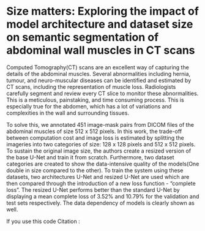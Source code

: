 # Size matters: Exploring the impact of model architecture and dataset size on semantic segmentation of abdominal wall muscles in CT scans

Computed Tomography(CT) scans are an excellent way of capturing the details of the abdominal muscles. Several abnormalities including hernia, tumour, and neuro-muscular diseases can be identified and estimated by CT scans, including the representation of muscle loss. Radiologists carefully segment and review every CT slice to monitor these abnormalities. This is a meticulous, painstaking, and time consuming process. This is especially true for the abdomen, which has a lot of variations and complexities in the wall and surrounding tissues.

To solve this, we annotated 451 image-mask pairs from DICOM files of the abdominal muscles of size 512 x 512 pixels. In this work, the trade-off between computation cost and image loss is estimated by splitting the imageries into two categories of size: 128 x 128 pixels and 512 x 512 pixels. To sustain the original image size, the authors create a resized version of the base U-Net and train it from scratch. Furthermore, two dataset categories are created to show the data-intensive quality of the models(One double in size compared to the other). To train the system using these datasets, two architectures U-Net and resized U-Net are used which are then compared through the introduction of a new loss function - “complete loss”. The resized U-Net performs better than the standard U-Net by displaying a mean complete loss of 3.52% and 10.79% for the validation and test sets respectively. The data dependency of models is clearly shown as well.

If you use this code 
Citation :


